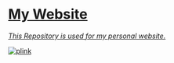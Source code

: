 <h1><a href="https://yungsamd17.github.io/">My Website</h1>

<em>This Repository is used for my personal website.</em>

![plink](https://user-images.githubusercontent.com/64147848/230789808-1d37b7e0-3491-4ce5-9028-97aea4051b43.gif)
